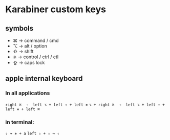 # Karabiner custom keys

## symbols
- ⌘ → command / cmd
- ⌥ → alt / option
- ⇧ → shift
- ⎈ → control / ctrl / ctl
- ⇪ → caps lock

## apple internal keyboard

### In all applications
`right ⌘  →  left ⌥ + left ⇧ + left ⎈`
`⌥ + right ⌘  →  left ⌥ + left ⇧ + left ⎈ + left ⌘ `

### in terminal:
`⇪ → ⎈ + a`
`left ⇧ + ⇪ → ⇪`

